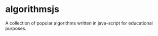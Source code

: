 algorithmsjs
============

A collection of popular algorithms written in java-script for educational purposes.
